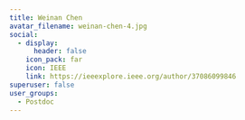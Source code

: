 ```yaml
---
title: Weinan Chen
avatar_filename: weinan-chen-4.jpg
social:
  - display:
      header: false
    icon_pack: far
    icon: IEEE
    link: https://ieeexplore.ieee.org/author/37086099846
superuser: false
user_groups:
  - Postdoc
---
```

